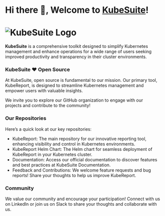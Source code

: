 # Hi there 👋, Welcome to [KubeSuite](https://kubesuite.org)!

# ![KubeSuite Logo](https://drive.google.com/uc?export=view&id=1IoxG7LzyBPyGBfjRc1w3gGb_a7nraJ97)

**KubeSuite** is a comprehensive toolkit designed to simplify Kubernetes management and enhance operations for a wide range of users seeking improved productivity and transparency in their cluster environments.

### KubeSuite ❤️ Open Source

At KubeSuite, open source is fundamental to our mission. Our primary tool, KubeReport, is designed to streamline Kubernetes management and empower users with valuable insights.

We invite you to explore our GitHub organization to engage with our projects and contribute to the community!

### Our Repositories
Here’s a quick look at our key repositories:
* KubeReport: The main repository for our innovative reporting tool, enhancing visibility and control in Kubernetes environments.
* KubeReport Helm Chart: The Helm chart for seamless deployment of KubeReport in your Kubernetes cluster.
* Documentation: Access our official documentation to discover features and best practices at KubeSuite Documentation.
* Feedback and Contributions: We welcome feature requests and bug reports! Share your thoughts to help us improve KubeReport.

### Community
We value our community and encourage your participation! Connect with us on LinkedIn or join us on Slack to share your thoughts and collaborate with us.
